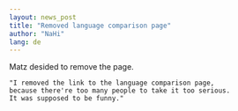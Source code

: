 ```yaml
---
layout: news_post
title: "Removed language comparison page"
author: "NaHi"
lang: de
---
```


Matz desided to remove the page.




    "I removed the link to the language comparison page,
    because there're too many people to take it too serious.
    It was supposed to be funny." 

